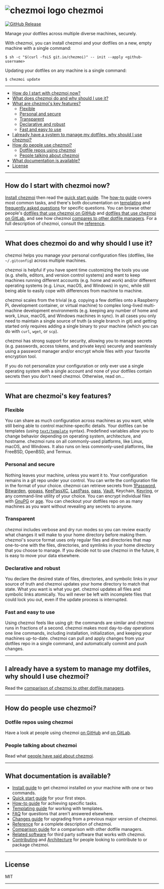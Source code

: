 # ![chezmoi logo](logo-144px.svg) chezmoi

[![GitHub Release](https://img.shields.io/github/release/twpayne/chezmoi.svg)](https://github.com/twpayne/chezmoi/releases)

Manage your dotfiles across multiple diverse machines, securely.

With chezmoi, you can install chezmoi and your dotfiles on a new, empty machine
with a single command:

```console
$ sh -c "$(curl -fsLS git.io/chezmoi)" -- init --apply <github-username>
```

Updating your dotfiles on any machine is a single command:

```console
$ chezmoi update
```

---

* [How do I start with chezmoi now?](#how-do-i-start-with-chezmoi-now)
* [What does chezmoi do and why should I use it?](#what-does-chezmoi-do-and-why-should-i-use-it)
* [What are chezmoi's key features?](#what-are-chezmois-key-features)
  * [Flexible](#flexible)
  * [Personal and secure](#personal-and-secure)
  * [Transparent](#transparent)
  * [Declarative and robust](#declarative-and-robust)
  * [Fast and easy to use](#fast-and-easy-to-use)
* [I already have a system to manage my dotfiles, why should I use chezmoi?](#i-already-have-a-system-to-manage-my-dotfiles-why-should-i-use-chezmoi)
* [How do people use chezmoi?](#how-do-people-use-chezmoi)
  * [Dotfile repos using chezmoi](#dotfile-repos-using-chezmoi)
  * [People talking about chezmoi](#people-talking-about-chezmoi)
* [What documentation is available?](#what-documentation-is-available)
* [License](#license)

---
## How do I start with chezmoi now?

[Install chezmoi](docs/INSTALL.md) then read the [quick start
guide](docs/QUICKSTART.md). The [how-to guide](docs/HOWTO.md) covers most common
tasks, and there's both documentation on [templating](docs/TEMPLATING.md) and
[frequently asked questions](docs/FAQ.md) for specific questions. You can browse
other people's [dotfiles that use chezmoi on
GitHub](https://github.com/topics/chezmoi?o=desc&s=updated) and [dotfiles that
use chezmoi on GitLab](https://gitlab.com/explore/projects?topic=chezmoi), and
see how chezmoi [compares to other dotfile managers](docs/COMPARISON.md). For a
full description of chezmoi, consult the [reference](docs/REFERENCE.md).

---
## What does chezmoi do and why should I use it?

chezmoi helps you manage your personal configuration files (dotfiles, like
`~/.gitconfig`) across multiple machines.

chezmoi is helpful if you have spent time customizing the tools you use (e.g.
shells, editors, and version control systems) and want to keep machines running
different accounts (e.g. home and work) and/or different operating systems (e.g.
Linux, macOS, and Windows) in sync, while still being able to easily cope with
differences from machine to machine.

chezmoi scales from the trivial (e.g. copying a few dotfiles onto a Raspberry
Pi, development container, or virtual machine) to complex long-lived
multi-machine development environments (e.g. keeping any number of home and
work, Linux, macOS, and Windows machines in sync). In all cases you only need to
maintain a single source of truth (a single branch in git) and getting started
only requires adding a single binary to your machine (which you can do with
`curl`, `wget`, or `scp`).

chezmoi has strong support for security, allowing you to manage secrets (e.g.
passwords, access tokens, and private keys) securely and seamlessly using a
password manager and/or encrypt whole files with your favorite encryption tool.

If you do not personalize your configuration or only ever use a single operating
system with a single account and none of your dotfiles contain secrets then you
don't need chezmoi. Otherwise, read on...

---

## What are chezmoi's key features?

### Flexible

You can share as much configuration across machines as you want, while still
being able to control machine-specific details. Your dotfiles can be templates
(using [`text/template`](https://pkg.go.dev/text/template) syntax). Predefined
variables allow you to change behavior depending on operating system,
architecture, and hostname. chezmoi runs on all commonly-used platforms, like
Linux, macOS, and Windows. It also runs on less commonly-used platforms, like
FreeBSD, OpenBSD, and Termux.

### Personal and secure

Nothing leaves your machine, unless you want it to. Your configuration remains
in a git repo under your control. You can write the configuration file in the
format of your choice. chezmoi can retrieve secrets from
[1Password](https://1password.com/), [Bitwarden](https://bitwarden.com/),
[gopass](https://www.gopass.pw/), [KeePassXC](https://keepassxc.org/),
[LastPass](https://lastpass.com/), [pass](https://www.passwordstore.org/),
[Vault](https://www.vaultproject.io/), Keychain,
[Keyring](https://wiki.gnome.org/Projects/GnomeKeyring), or any command-line
utility of your choice. You can encrypt individual files with
[GnuPG](https://www.gnupg.org) or [age](https://age-encryption.org). You can
checkout your dotfiles repo on as many machines as you want without revealing
any secrets to anyone.

### Transparent

chezmoi includes verbose and dry run modes so you can review exactly what
changes it will make to your home directory before making them. chezmoi's source
format uses only regular files and directories that map one-to-one with the
files, directories, and symlinks in your home directory that you choose to
manage. If you decide not to use chezmoi in the future, it is easy to move your
data elsewhere.

### Declarative and robust

You declare the desired state of files, directories, and symbolic links in your
source of truth and chezmoi updates your home directory to match that state.
What you want is what you get. chezmoi updates all files and symbolic links
atomically. You will never be left with incomplete files that could lock you
out, even if the update process is interrupted.

### Fast and easy to use

Using chezmoi feels like using git: the commands are similar and chezmoi runs in
fractions of a second. chezmoi makes most day-to-day operations one line
commands, including installation, initialization, and keeping your machines
up-to-date. chezmoi can pull and apply changes from your dotfiles repo in a
single command, and automatically commit and push changes.

---

## I already have a system to manage my dotfiles, why should I use chezmoi?

Read the [comparison of chezmoi to other dotfile managers](docs/COMPARISON.md).

---

## How do people use chezmoi?

### Dotfile repos using chezmoi

Have a look at people using chezmoi [on
GitHub](https://github.com/topics/chezmoi?o=desc&s=updated) and [on
GitLab](https://gitlab.com/explore/projects?topic=chezmoi).

### People talking about chezmoi

Read what [people have said about chezmoi](docs/MEDIA.md).

---

## What documentation is available?

* [Install guide](docs/INSTALL.md) to get chezmoi installed on your machine with
  one or two commands.
* [Quick start guide](docs/QUICKSTART.md) for your first steps.
* [How-to guide](docs/HOWTO.md) for achieving specific tasks.
* [Templating guide](docs/TEMPLATING.md) for working with templates.
* [FAQ](docs/FAQ.md) for questions that aren't answered elsewhere.
* [Changes guide](docs/CHANGES.md) for upgrading from a previous major version
  of chezmoi.
* [Reference](docs/REFERENCE.md) for a complete description of chezmoi.
* [Comparison guide](docs/COMPARISON.md) for a comparison with other dotfile managers.
* [Related software](docs/RELATED.md) for third party software that works with
  chezmoi.
* [Contributing](docs/CONTRIBUTING.md) and [Architecture](docs/ARCHITECTURE.md)
  for people looking to contribute to or package chezmoi.

---

## License

MIT

---
